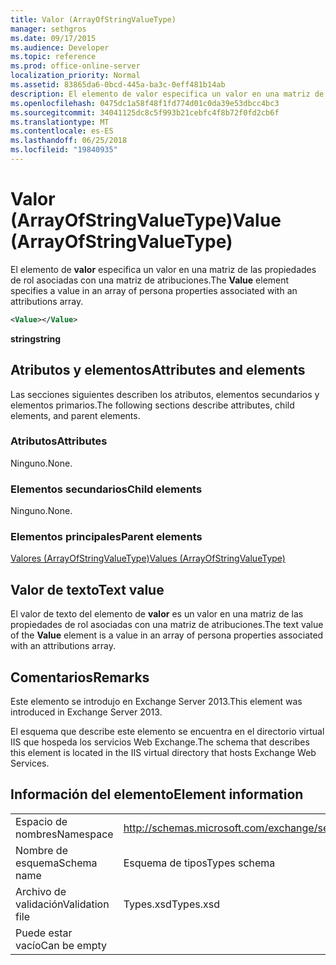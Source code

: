```yaml
---
title: Valor (ArrayOfStringValueType)
manager: sethgros
ms.date: 09/17/2015
ms.audience: Developer
ms.topic: reference
ms.prod: office-online-server
localization_priority: Normal
ms.assetid: 83865da6-0bcd-445a-ba3c-0eff481b14ab
description: El elemento de valor especifica un valor en una matriz de las propiedades de rol asociadas con una matriz de atribuciones.
ms.openlocfilehash: 0475dc1a58f48f1fd774d01c0da39e53dbcc4bc3
ms.sourcegitcommit: 34041125dc8c5f993b21cebfc4f8b72f0fd2cb6f
ms.translationtype: MT
ms.contentlocale: es-ES
ms.lasthandoff: 06/25/2018
ms.locfileid: "19840935"
---
```

# <a name="value-arrayofstringvaluetype"></a><span data-ttu-id="3febd-103">Valor (ArrayOfStringValueType)</span><span class="sxs-lookup"><span data-stu-id="3febd-103">Value (ArrayOfStringValueType)</span></span>

<span data-ttu-id="3febd-104">El elemento de **valor** especifica un valor en una matriz de las propiedades de rol asociadas con una matriz de atribuciones.</span><span class="sxs-lookup"><span data-stu-id="3febd-104">The **Value** element specifies a value in an array of persona properties associated with an attributions array.</span></span> 
  
```XML
<Value></Value>
```

<span data-ttu-id="3febd-105">**string**</span><span class="sxs-lookup"><span data-stu-id="3febd-105">**string**</span></span>

## <a name="attributes-and-elements"></a><span data-ttu-id="3febd-106">Atributos y elementos</span><span class="sxs-lookup"><span data-stu-id="3febd-106">Attributes and elements</span></span>

<span data-ttu-id="3febd-107">Las secciones siguientes describen los atributos, elementos secundarios y elementos primarios.</span><span class="sxs-lookup"><span data-stu-id="3febd-107">The following sections describe attributes, child elements, and parent elements.</span></span>
  
### <a name="attributes"></a><span data-ttu-id="3febd-108">Atributos</span><span class="sxs-lookup"><span data-stu-id="3febd-108">Attributes</span></span>

<span data-ttu-id="3febd-109">Ninguno.</span><span class="sxs-lookup"><span data-stu-id="3febd-109">None.</span></span>
  
### <a name="child-elements"></a><span data-ttu-id="3febd-110">Elementos secundarios</span><span class="sxs-lookup"><span data-stu-id="3febd-110">Child elements</span></span>

<span data-ttu-id="3febd-111">Ninguno.</span><span class="sxs-lookup"><span data-stu-id="3febd-111">None.</span></span>
  
### <a name="parent-elements"></a><span data-ttu-id="3febd-112">Elementos principales</span><span class="sxs-lookup"><span data-stu-id="3febd-112">Parent elements</span></span>

[<span data-ttu-id="3febd-113">Valores (ArrayOfStringValueType)</span><span class="sxs-lookup"><span data-stu-id="3febd-113">Values (ArrayOfStringValueType)</span></span>](values-arrayofstringvaluetype.md)
  
## <a name="text-value"></a><span data-ttu-id="3febd-114">Valor de texto</span><span class="sxs-lookup"><span data-stu-id="3febd-114">Text value</span></span>

<span data-ttu-id="3febd-115">El valor de texto del elemento de **valor** es un valor en una matriz de las propiedades de rol asociadas con una matriz de atribuciones.</span><span class="sxs-lookup"><span data-stu-id="3febd-115">The text value of the **Value** element is a value in an array of persona properties associated with an attributions array.</span></span> 
  
## <a name="remarks"></a><span data-ttu-id="3febd-116">Comentarios</span><span class="sxs-lookup"><span data-stu-id="3febd-116">Remarks</span></span>

<span data-ttu-id="3febd-117">Este elemento se introdujo en Exchange Server 2013.</span><span class="sxs-lookup"><span data-stu-id="3febd-117">This element was introduced in Exchange Server 2013.</span></span>
  
<span data-ttu-id="3febd-118">El esquema que describe este elemento se encuentra en el directorio virtual IIS que hospeda los servicios Web Exchange.</span><span class="sxs-lookup"><span data-stu-id="3febd-118">The schema that describes this element is located in the IIS virtual directory that hosts Exchange Web Services.</span></span>
  
## <a name="element-information"></a><span data-ttu-id="3febd-119">Información del elemento</span><span class="sxs-lookup"><span data-stu-id="3febd-119">Element information</span></span>

|||
|:-----|:-----|
|<span data-ttu-id="3febd-120">Espacio de nombres</span><span class="sxs-lookup"><span data-stu-id="3febd-120">Namespace</span></span>  <br/> |http://schemas.microsoft.com/exchange/services/2006/types  <br/> |
|<span data-ttu-id="3febd-121">Nombre de esquema</span><span class="sxs-lookup"><span data-stu-id="3febd-121">Schema name</span></span>  <br/> |<span data-ttu-id="3febd-122">Esquema de tipos</span><span class="sxs-lookup"><span data-stu-id="3febd-122">Types schema</span></span>  <br/> |
|<span data-ttu-id="3febd-123">Archivo de validación</span><span class="sxs-lookup"><span data-stu-id="3febd-123">Validation file</span></span>  <br/> |<span data-ttu-id="3febd-124">Types.xsd</span><span class="sxs-lookup"><span data-stu-id="3febd-124">Types.xsd</span></span>  <br/> |
|<span data-ttu-id="3febd-125">Puede estar vacío</span><span class="sxs-lookup"><span data-stu-id="3febd-125">Can be empty</span></span>  <br/> ||
   

